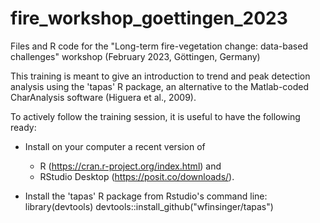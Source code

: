 # fire_workshop_goettingen_2023

Files and R code for the "Long-term fire-vegetation change: data-based challenges" workshop (February 2023, Göttingen, Germany)

This training is meant to give an introduction to trend and peak detection
analysis using the 'tapas' R package, an alternative to the Matlab-coded 
CharAnalysis software (Higuera et al., 2009).

To actively follow the training session, it is useful to have the following
ready:
- Install on your computer a recent version of
  - R (https://cran.r-project.org/index.html) and
  - RStudio Desktop (https://posit.co/downloads/).

- Install the 'tapas' R package from Rstudio's command line:
library(devtools)
devtools::install_github("wfinsinger/tapas")

